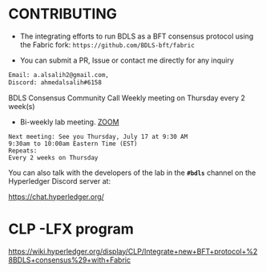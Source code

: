# CONTRIBUTING

* The integrating efforts to run BDLS as a BFT consensus protocol using the Fabric fork:
`https://github.com/BDLS-bft/fabric`

* You can submit a PR, Issue or contact me directly for any inquiry
```xml
Email: a.alsalih2@gmail.com, 
Discord: ahmedalsalih#6158
```


BDLS Consensus Community Call
Weekly meeting on Thursday every 2 week(s)
* Bi-weekly lab meeting.
[ZOOM](https://zoom-lfx.platform.linuxfoundation.org/meeting/98760223865?password=e6523117-140a-48e8-992b-c1c6545489f6)
```
Next meeting: See you Thursday, July 17 at 9:30 AM
9:30am to 10:00am Eastern Time (EST)
Repeats:
Every 2 weeks on Thursday
```

You can also talk with the developers of the lab in the **`#bdls`** channel on the Hyperledger Discord server at:

https://chat.hyperledger.org/


# CLP -LFX program
https://wiki.hyperledger.org/display/CLP/Integrate+new+BFT+protocol+%28BDLS+consensus%29+with+Fabric
